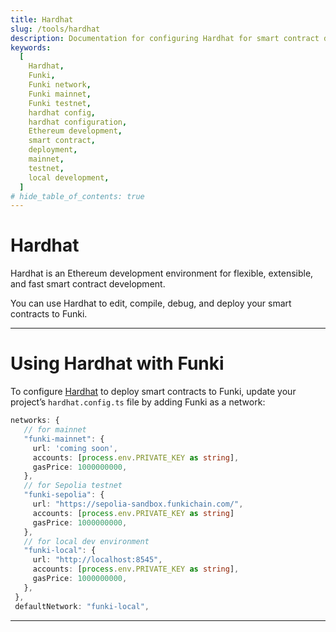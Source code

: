 ```yaml
---
title: Hardhat
slug: /tools/hardhat
description: Documentation for configuring Hardhat for smart contract development on Funki, including setup instructions for mainnet, testnet, and local development environments.
keywords:
  [
    Hardhat,
    Funki,
    Funki network,
    Funki mainnet,
    Funki testnet,
    hardhat config,
    hardhat configuration,
    Ethereum development,
    smart contract,
    deployment,
    mainnet,
    testnet,
    local development,
  ]
# hide_table_of_contents: true
---
```


# Hardhat

Hardhat is an Ethereum development environment for flexible, extensible, and fast smart contract development.

You can use Hardhat to edit, compile, debug, and deploy your smart contracts to Funki.

---

# Using Hardhat with Funki

To configure [Hardhat](https://hardhat.org/) to deploy smart contracts to Funki, update your project’s `hardhat.config.ts` file by adding Funki as a network:

```typescript
networks: {
   // for mainnet
   "funki-mainnet": {
     url: 'coming soon',
     accounts: [process.env.PRIVATE_KEY as string],
     gasPrice: 1000000000,
   },
   // for Sepolia testnet
   "funki-sepolia": {
     url: "https://sepolia-sandbox.funkichain.com/",
     accounts: [process.env.PRIVATE_KEY as string]
     gasPrice: 1000000000,
   },
   // for local dev environment
   "funki-local": {
     url: "http://localhost:8545",
     accounts: [process.env.PRIVATE_KEY as string],
     gasPrice: 1000000000,
   },
 },
 defaultNetwork: "funki-local",
```

<!-- :::info

For a complete guide on using Hardhat to deploy contracts on Funki, see [Deploying a Smart Contract](/guides/deploy-smart-contracts).

::: -->

---
